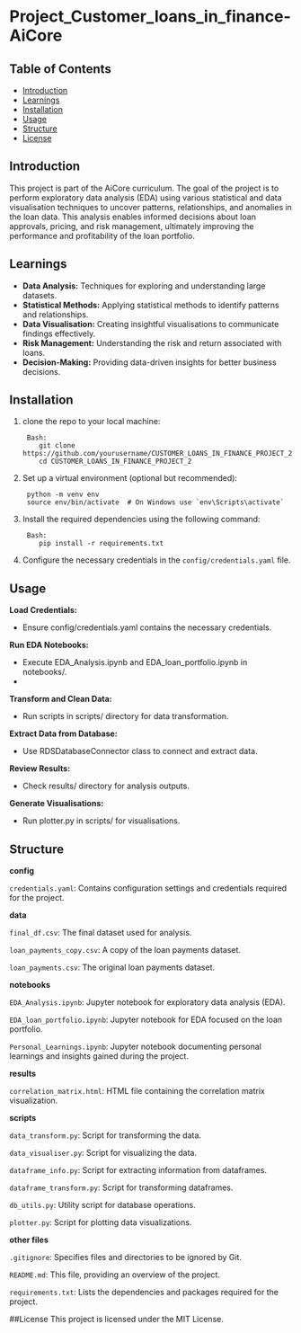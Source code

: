 # Project_Customer_loans_in_finance-AiCore

## Table of Contents
- [Introduction](#Introduction)
- [Learnings](#Learnings)
- [Installation](#Installation)
- [Usage](#Usage)
- [Structure](#Structure)
- [License](#License)


## Introduction

This project is part of the AiCore curriculum. The goal of the project is to perform exploratory data analysis (EDA) using various statistical and data visualisation techniques to uncover patterns, relationships, and anomalies in the loan data. This analysis enables informed decisions about loan approvals, pricing, and risk management, ultimately improving the performance and profitability of the loan portfolio.

## Learnings
- **Data Analysis:** Techniques for exploring and understanding large datasets.
- **Statistical Methods:** Applying statistical methods to identify patterns and relationships.
- **Data Visualisation:** Creating insightful visualisations to communicate findings effectively.
- **Risk Management:** Understanding the risk and return associated with loans.
- **Decision-Making:** Providing data-driven insights for better business decisions.

## Installation
1. clone the repo to your local machine:

        Bash:
           git clone https://github.com/yourusername/CUSTOMER_LOANS_IN_FINANCE_PROJECT_2.git
           cd CUSTOMER_LOANS_IN_FINANCE_PROJECT_2

2. Set up a virtual environment (optional but recommended): 

        python -m venv env
        source env/bin/activate  # On Windows use `env\Scripts\activate`


3. Install the required dependencies using the following command:

        Bash:
           pip install -r requirements.txt

4. Configure the necessary credentials in the `config/credentials.yaml` file.
   

## Usage

**Load Credentials:**

- Ensure config/credentials.yaml contains the necessary credentials.
  

**Run EDA Notebooks:**

- Execute EDA_Analysis.ipynb and EDA_loan_portfolio.ipynb in notebooks/.
- 

**Transform and Clean Data:**

- Run scripts in scripts/ directory for data transformation.

**Extract Data from Database:**

- Use RDSDatabaseConnector class to connect and extract data.

**Review Results:**

- Check results/ directory for analysis outputs.

**Generate Visualisations:**

- Run plotter.py in scripts/ for visualisations.

## Structure

**config**

`credentials.yaml`: Contains configuration settings and credentials required for the project.

**data**

`final_df.csv`: The final dataset used for analysis.

`loan_payments_copy.csv`: A copy of the loan payments dataset.

`loan_payments.csv`: The original loan payments dataset.

**notebooks**

`EDA_Analysis.ipynb`: Jupyter notebook for exploratory data analysis (EDA).

`EDA_loan_portfolio.ipynb`: Jupyter notebook for EDA focused on the loan portfolio.

`Personal_Learnings.ipynb`: Jupyter notebook documenting personal learnings and insights gained during the project.

**results**

`correlation_matrix.html`: HTML file containing the correlation matrix visualization.

**scripts**

`data_transform.py`: Script for transforming the data.

`data_visualiser.py`: Script for visualizing the data.

`dataframe_info.py`: Script for extracting information from dataframes.

`dataframe_transform.py`: Script for transforming dataframes.

`db_utils.py`: Utility script for database operations.

`plotter.py`: Script for plotting data visualizations.

**other files**

`.gitignore`: Specifies files and directories to be ignored by Git.

`README.md`: This file, providing an overview of the project.

`requirements.txt`: Lists the dependencies and packages required for the project.


##License
This project is licensed under the MIT License.
